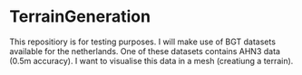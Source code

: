 # TerrainGeneration
This repositiory is for testing purposes.
I will make use of BGT datasets available for the netherlands.
One of these datasets contains AHN3 data (0.5m accuracy).
I want to visualise this data in a mesh (creatiung a terrain).
